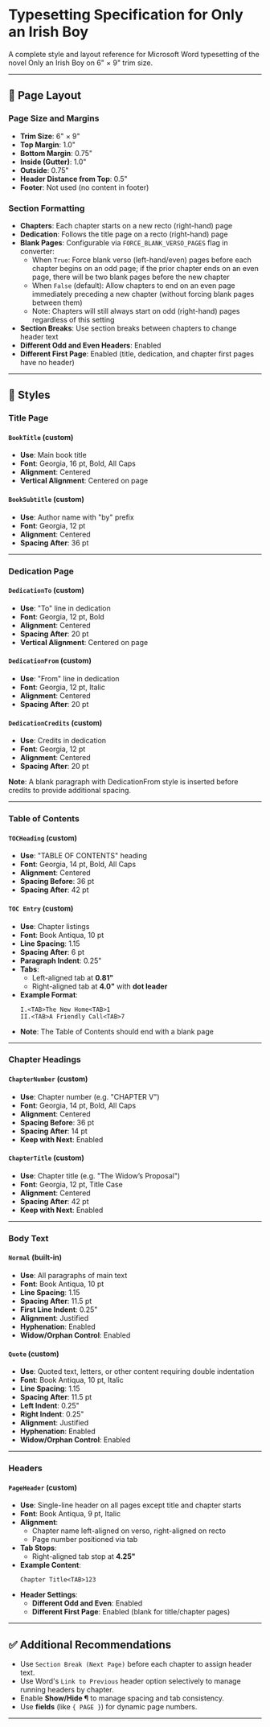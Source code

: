 # Typesetting Specification for Only an Irish Boy

A complete style and layout reference for Microsoft Word typesetting of the novel Only an Irish Boy on 6" × 9" trim size.

---

## 📄 Page Layout

### Page Size and Margins
- **Trim Size**: 6" × 9"
- **Top Margin**: 1.0"
- **Bottom Margin**: 0.75"
- **Inside (Gutter)**: 1.0"
- **Outside**: 0.75"
- **Header Distance from Top**: 0.5"
- **Footer**: Not used (no content in footer)

### Section Formatting
- **Chapters**: Each chapter starts on a new recto (right-hand) page
- **Dedication**: Follows the title page on a recto (right-hand) page
- **Blank Pages**: Configurable via `FORCE_BLANK_VERSO_PAGES` flag in converter:
  - When `True`: Force blank verso (left-hand/even) pages before each chapter begins on an odd page; if the prior chapter ends on an even page, there will be two blank pages before the new chapter
  - When `False` (default): Allow chapters to end on an even page immediately preceding a new chapter (without forcing blank pages between them)
  - Note: Chapters will still always start on odd (right-hand) pages regardless of this setting
- **Section Breaks**: Use section breaks between chapters to change header text
- **Different Odd and Even Headers**: Enabled
- **Different First Page**: Enabled (title, dedication, and chapter first pages have no header)

---

## 🧾 Styles

### Title Page

#### `BookTitle` (custom)
- **Use**: Main book title
- **Font**: Georgia, 16 pt, Bold, All Caps
- **Alignment**: Centered
- **Vertical Alignment**: Centered on page

#### `BookSubtitle` (custom)
- **Use**: Author name with "by" prefix
- **Font**: Georgia, 12 pt
- **Alignment**: Centered
- **Spacing After**: 36 pt

---

### Dedication Page

#### `DedicationTo` (custom)
- **Use**: "To" line in dedication
- **Font**: Georgia, 12 pt, Bold
- **Alignment**: Centered
- **Spacing After**: 20 pt
- **Vertical Alignment**: Centered on page

#### `DedicationFrom` (custom)
- **Use**: "From" line in dedication
- **Font**: Georgia, 12 pt, Italic
- **Alignment**: Centered
- **Spacing After**: 20 pt

#### `DedicationCredits` (custom)
- **Use**: Credits in dedication
- **Font**: Georgia, 12 pt
- **Alignment**: Centered
- **Spacing After**: 20 pt

**Note**: A blank paragraph with DedicationFrom style is inserted before credits to provide additional spacing.

---

### Table of Contents

#### `TOCHeading` (custom)
- **Use**: "TABLE OF CONTENTS" heading
- **Font**: Georgia, 14 pt, Bold, All Caps
- **Alignment**: Centered
- **Spacing Before**: 36 pt
- **Spacing After**: 42 pt

#### `TOC Entry` (custom)
- **Use**: Chapter listings
- **Font**: Book Antiqua, 10 pt
- **Line Spacing**: 1.15
- **Spacing After**: 6 pt
- **Paragraph Indent**: 0.25"
- **Tabs**:
  - Left-aligned tab at **0.81"**
  - Right-aligned tab at **4.0"** with **dot leader**
- **Example Format**:
  ```
  I.<TAB>The New Home<TAB>1
  II.<TAB>A Friendly Call<TAB>7
  ```
- **Note**: The Table of Contents should end with a blank page

---

### Chapter Headings

#### `ChapterNumber` (custom)
- **Use**: Chapter number (e.g. "CHAPTER V")
- **Font**: Georgia, 14 pt, Bold, All Caps
- **Alignment**: Centered
- **Spacing Before**: 36 pt
- **Spacing After**: 14 pt
- **Keep with Next**: Enabled

#### `ChapterTitle` (custom)
- **Use**: Chapter title (e.g. "The Widow’s Proposal")
- **Font**: Georgia, 12 pt, Title Case
- **Alignment**: Centered
- **Spacing After**: 42 pt
- **Keep with Next**: Enabled

---

### Body Text

#### `Normal` (built-in)
- **Use**: All paragraphs of main text
- **Font**: Book Antiqua, 10 pt
- **Line Spacing**: 1.15
- **Spacing After**: 11.5 pt
- **First Line Indent**: 0.25"
- **Alignment**: Justified
- **Hyphenation**: Enabled
- **Widow/Orphan Control**: Enabled

#### `Quote` (custom)
- **Use**: Quoted text, letters, or other content requiring double indentation
- **Font**: Book Antiqua, 10 pt, Italic
- **Line Spacing**: 1.15
- **Spacing After**: 11.5 pt
- **Left Indent**: 0.25"
- **Right Indent**: 0.25"
- **Alignment**: Justified
- **Hyphenation**: Enabled
- **Widow/Orphan Control**: Enabled

---

### Headers

#### `PageHeader` (custom)
- **Use**: Single-line header on all pages except title and chapter starts
- **Font**: Book Antiqua, 9 pt, Italic
- **Alignment**: 
  - Chapter name left-aligned on verso, right-aligned on recto
  - Page number positioned via tab
- **Tab Stops**:
  - Right-aligned tab stop at **4.25"**
- **Example Content**:
  ```
  Chapter Title<TAB>123
  ```
- **Header Settings**:
  - **Different Odd and Even**: Enabled
  - **Different First Page**: Enabled (blank for title/chapter pages)

---

## ✅ Additional Recommendations
- Use `Section Break (Next Page)` before each chapter to assign header text.
- Use Word's `Link to Previous` header option selectively to manage running headers by chapter.
- Enable **Show/Hide ¶** to manage spacing and tab consistency.
- Use **fields** (like `{ PAGE }`) for dynamic page numbers.

---